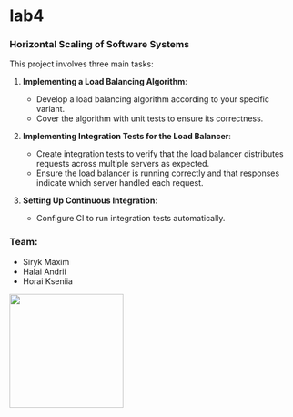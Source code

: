 # lab4
### Horizontal Scaling of Software Systems

This project involves three main tasks:

1. **Implementing a Load Balancing Algorithm**:
   - Develop a load balancing algorithm according to your specific variant.
   - Cover the algorithm with unit tests to ensure its correctness.

2. **Implementing Integration Tests for the Load Balancer**:
   - Create integration tests to verify that the load balancer distributes requests across multiple servers as expected.
   - Ensure the load balancer is running correctly and that responses indicate which server handled each request.

3. **Setting Up Continuous Integration**:
   - Configure CI to run integration tests automatically.

### Team:
- Siryk Maxim
- Halai Andrii
- Horai Kseniia

<img src="https://ih1.redbubble.net/image.4838333026.4803/st,small,507x507-pad,600x600,f8f8f8.u2.jpg" width="200">
